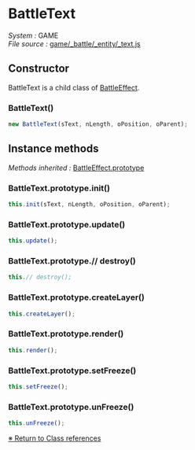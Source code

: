 # BattleText


_System :_ GAME  
_File source :_ [game/_battle/_entity/_text.js](https://github.com/de-sign/DBZ-Versus/blob/master/src/assets/js/game/_battle/_entity/_text.js)

## Constructor

BattleText is a child class of [BattleEffect](BattleEffect.md).
### BattleText()

```javascript
new BattleText(sText, nLength, oPosition, oParent);
```


## Instance methods
_Methods inherited :_ [BattleEffect.prototype](BattleEffect.md#instance-methods) 

### BattleText.prototype.init()

```javascript
this.init(sText, nLength, oPosition, oParent);
```

### BattleText.prototype.update()

```javascript
this.update();
```

### BattleText.prototype.// destroy()

```javascript
this.// destroy();
```

### BattleText.prototype.createLayer()

```javascript
this.createLayer();
```

### BattleText.prototype.render()

```javascript
this.render();
```

### BattleText.prototype.setFreeze()

```javascript
this.setFreeze();
```

### BattleText.prototype.unFreeze()

```javascript
this.unFreeze();
```


<link rel="stylesheet" href="../_doc.css" />

[&#8251; Return to Class references](References.md)